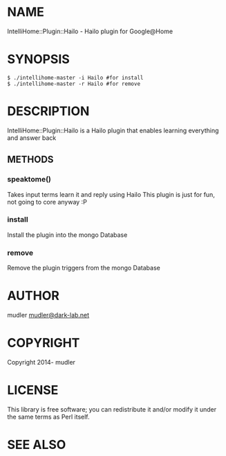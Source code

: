 # NAME

IntelliHome::Plugin::Hailo - Hailo plugin for Google@Home

# SYNOPSIS

```
$ ./intellihome-master -i Hailo #for install
$ ./intellihome-master -r Hailo #for remove
```

# DESCRIPTION

IntelliHome::Plugin::Hailo is a Hailo plugin that enables learning everything and answer back

## METHODS

### speaktome()

Takes input terms learn it and reply using Hailo
This plugin is just for fun, not going to core anyway :P

### install
Install the plugin into the mongo Database

### remove
Remove the plugin triggers from the mongo Database

# AUTHOR

mudler <mudler@dark-lab.net>

# COPYRIGHT

Copyright 2014- mudler

# LICENSE

This library is free software; you can redistribute it and/or modify
it under the same terms as Perl itself.

# SEE ALSO
